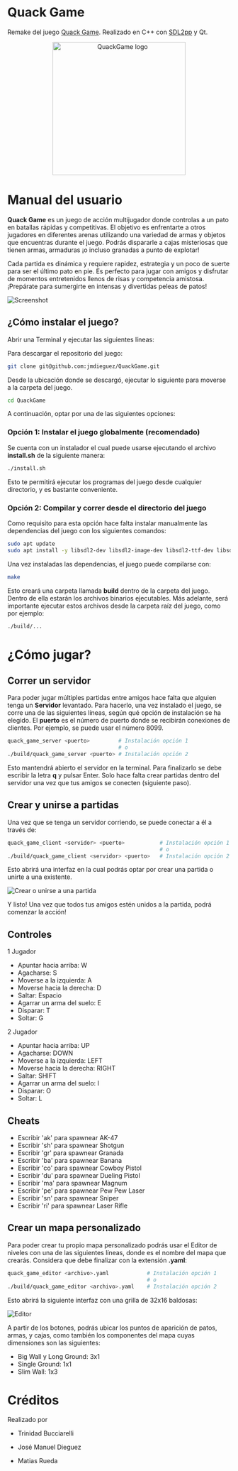 # Quack Game

Remake del juego [Quack Game](https://store.steampowered.com/app/312530/Duck_Game/). Realizado en C++ con [SDL2pp](git@github.com:libSDL2pp/libSDL2pp.git) y Qt.

<div style="text-align: center;">
  <img src="assets/logo.png" alt="QuackGame logo" style="width: 300px;">
</div>

# Manual del usuario

**Quack Game** es un juego de acción multijugador donde controlas a un pato en batallas rápidas y competitivas. El objetivo es enfrentarte a otros jugadores en diferentes arenas utilizando una variedad de armas y objetos que encuentras durante el juego. Podrás dispararle a cajas misteriosas que tienen armas, armaduras ¡o incluso granadas a punto de explotar!

Cada partida es dinámica y requiere rapidez, estrategia y un poco de suerte para ser el último pato en pie. Es perfecto para jugar con amigos y disfrutar de momentos entretenidos llenos de risas y competencia amistosa. ¡Prepárate para sumergirte en intensas y divertidas peleas de patos! 

![Screenshot](/docs/juego.png)

## ¿Cómo instalar el juego?

Abrir una Terminal y ejecutar las siguientes líneas:

Para descargar el repositorio del juego:

```bash
git clone git@github.com:jmdieguez/QuackGame.git
```

Desde la ubicación donde se descargó, ejecutar lo siguiente para moverse a la carpeta del juego.

```bash
cd QuackGame
```

A continuación, optar por una de las siguientes opciones:

### Opción 1: Instalar el juego globalmente (recomendado)

Se cuenta con un instalador el cual puede usarse ejecutando el archivo **install.sh** de la siguiente manera:

```bash
./install.sh
```

Esto te permitirá ejecutar los programas del juego desde cualquier directorio, y es bastante conveniente.

### Opción 2: Compilar y correr desde el directorio del juego

Como requisito para esta opción hace falta instalar manualmente las dependencias del juego con los siguientes comandos:

```bash
sudo apt update
sudo apt install -y libsdl2-dev libsdl2-image-dev libsdl2-ttf-dev libsdl2-mixer-dev qtbase5-dev qt5-qmake qtmultimedia5-dev
```

Una vez instaladas las dependencias, el juego puede compilarse con:

```bash
make
```

Esto creará una carpeta llamada **build** dentro de la carpeta del juego. Dentro de ella estarán los archivos binarios ejecutables. Más adelante, será importante ejecutar estos archivos desde la carpeta raíz del juego, como por ejemplo:

```bash
./build/...
```

# ¿Cómo jugar?

## Correr un servidor

Para poder jugar múltiples partidas entre amigos hace falta que alguien tenga un **Servidor** levantado. Para hacerlo, una vez instalado el juego, se corre una de las siguientes líneas, según qué opción de instalación se ha elegido. El **puerto** es el número de puerto donde se recibirán conexiones de clientes. Por ejemplo, se puede usar el número 8099.

```bash
quack_game_server <puerto>         # Instalación opción 1
                                   # o
./build/quack_game_server <puerto> # Instalación opción 2
```

Esto mantendrá abierto el servidor en la terminal. Para finalizarlo se debe escribir la letra **q** y pulsar Enter. Solo hace falta crear partidas dentro del servidor una vez que tus amigos se conecten (siguiente paso).

## Crear y unirse a partidas

Una vez que se tenga un servidor corriendo, se puede conectar a él a través de:

```bash
quack_game_client <servidor> <puerto>           # Instalación opción 1
                                                # o
./build/quack_game_client <servidor> <puerto>   # Instalación opción 2
```

Esto abrirá una interfaz en la cual podrás optar por crear una partida o unirte a una existente.

![Crear o unirse a una partida](/docs/crear_partida.png)

Y listo! Una vez que todos tus amigos estén unidos a la partida, podrá comenzar la acción!

## Controles

1 Jugador

* Apuntar hacia arriba: W
* Agacharse: S
* Moverse a la izquierda: A
* Moverse hacia la derecha: D
* Saltar: Espacio
* Agarrar un arma del suelo: E
* Disparar: T
* Soltar: G

2 Jugador

* Apuntar hacia arriba: UP
* Agacharse: DOWN
* Moverse a la izquierda: LEFT
* Moverse hacia la derecha: RIGHT
* Saltar: SHIFT
* Agarrar un arma del suelo: I
* Disparar: O
* Soltar: L

## Cheats

* Escribir 'ak' para spawnear AK-47
* Escribir 'sh' para spawnear Shotgun
* Escribir 'gr' para spawnear Granada
* Escribir 'ba' para spawnear Banana
* Escribir 'co' para spawnear Cowboy Pistol
* Escribir 'du' para spawnear Dueling Pistol
* Escribir 'ma' para spawnear Magnum
* Escribir 'pe' para spawnear Pew Pew Laser
* Escribir 'sn' para spawnear Sniper
* Escribir 'ri' para spawnear Laser Rifle

## Crear un mapa personalizado

Para poder crear tu propio mapa personalizado podrás usar el Editor de niveles con una de las siguientes líneas, donde <archivo> es el nombre del mapa que crearás. Considera que debe finalizar con la extensión **.yaml**:

```bash
quack_game_editor <archivo>.yaml            # Instalación opción 1
                                            # o 
./build/quack_game_editor <archivo>.yaml    # Instalación opción 2
```

Esto abrirá la siguiente interfaz con una grilla de 32x16 baldosas:

![Editor](/docs/editor.png)

A partir de los botones, podrás ubicar los puntos de aparición de patos, armas, y cajas, como también los componentes del mapa cuyas dimensiones son las siguientes:

* Big Wall y Long Ground: 3x1
* Single Ground: 1x1
* Slim Wall: 1x3

# Créditos

Realizado por

* Trinidad Bucciarelli

* José Manuel Dieguez

* Matias Rueda
